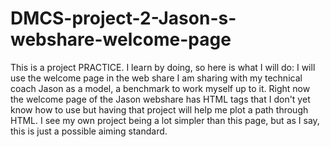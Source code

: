 # DMCS-project-2-Jason-s-webshare-welcome-page
This is a project PRACTICE. I learn by doing, so here is what I will do:
I will use the welcome page in the web share I am sharing with my technical coach Jason as a model, a benchmark to work myself up to it. Right now the welcome page of the Jason webshare has HTML tags that I don't yet know how to use but having that project will help me plot a path through HTML. I see my own project being a lot simpler than this page, but as I say, this is just a possible aiming standard.
